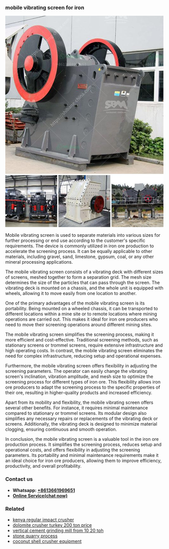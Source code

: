 <h3>mobile vibrating screen for iron</h3><img src='1706773451.jpg' alt=''><p>Mobile vibrating screen is used to separate materials into various sizes for further processing or end use according to the customer's specific requirements. The device is commonly utilized in iron ore production to accelerate the screening process. It can be equally applicable to other materials, including gravel, sand, limestone, gypsum, coal, or any other mineral processing applications. </p><p>The mobile vibrating screen consists of a vibrating deck with different sizes of screens, meshed together to form a separation grid. The mesh size determines the size of the particles that can pass through the screen. The vibrating deck is mounted on a chassis, and the whole unit is equipped with wheels, allowing it to move easily from one location to another.</p><p>One of the primary advantages of the mobile vibrating screen is its portability. Being mounted on a wheeled chassis, it can be transported to different locations within a mine site or to remote locations where mining operations are carried out. This makes it ideal for iron ore producers who need to move their screening operations around different mining sites.</p><p>The mobile vibrating screen simplifies the screening process, making it more efficient and cost-effective. Traditional screening methods, such as stationary screens or trommel screens, require extensive infrastructure and high operating costs. In contrast, the mobile vibrating screen eliminates the need for complex infrastructure, reducing setup and operational expenses.</p><p>Furthermore, the mobile vibrating screen offers flexibility in adjusting the screening parameters. The operator can easily change the vibrating screen's inclination, vibration amplitude, and mesh size to optimize the screening process for different types of iron ore. This flexibility allows iron ore producers to adapt the screening process to the specific properties of their ore, resulting in higher-quality products and increased efficiency.</p><p>Apart from its mobility and flexibility, the mobile vibrating screen offers several other benefits. For instance, it requires minimal maintenance compared to stationary or trommel screens. Its modular design also simplifies any necessary repairs or replacements of the vibrating deck or screens. Additionally, the vibrating deck is designed to minimize material clogging, ensuring continuous and smooth operation.</p><p>In conclusion, the mobile vibrating screen is a valuable tool in the iron ore production process. It simplifies the screening process, reduces setup and operational costs, and offers flexibility in adjusting the screening parameters. Its portability and minimal maintenance requirements make it an ideal choice for iron ore producers, allowing them to improve efficiency, productivity, and overall profitability.</p><h3>Contact us</h3><ul><li><strong>Whatsapp:&nbsp;<a href="https://wa.me/8613661969651">+8613661969651</a></strong></li><li><a href="https://swt.shibang-china.com/?git&amp;zhl&amp;mobile vibrating screen for iron"><strong>Online Service(chat now)</strong></a></li></ul><h3>Related</h3><ul><li><a href='kenya regular impact crusher.md'>kenya regular impact crusher</a></li><li><a href='dolomite crusher turkey 200 ton price.md'>dolomite crusher turkey 200 ton price</a></li><li><a href='vertical cement grinding mill from 10 20 tph.md'>vertical cement grinding mill from 10 20 tph</a></li><li><a href='stone quarry process.md'>stone quarry process</a></li><li><a href='coconut shell crusher equipment.md'>coconut shell crusher equipment</a></li></ul>
